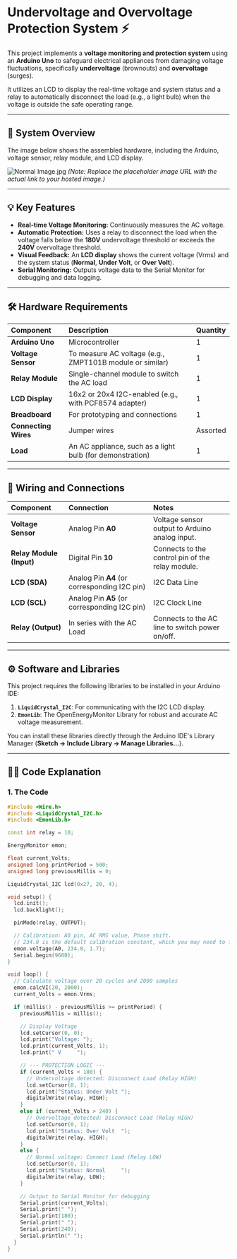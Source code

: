 # Undervoltage and Overvoltage Protection System ⚡️

This project implements a **voltage monitoring and protection system** using an **Arduino Uno** to safeguard electrical appliances from damaging voltage fluctuations, specifically **undervoltage** (brownouts) and **overvoltage** (surges).

It utilizes an LCD to display the real-time voltage and system status and a relay to automatically disconnect the load (e.g., a light bulb) when the voltage is outside the safe operating range.

---

## 📸 System Overview

The image below shows the assembled hardware, including the Arduino, voltage sensor, relay module, and LCD display.

![Normal Image.jpg](https://ibb.co/ZRTK7d4v)
*(Note: Replace the placeholder image URL with the actual link to your hosted image.)*

---

## 💡 Key Features

* **Real-time Voltage Monitoring:** Continuously measures the AC voltage.
* **Automatic Protection:** Uses a relay to disconnect the load when the voltage falls below the **180V** undervoltage threshold or exceeds the **240V** overvoltage threshold.
* **Visual Feedback:** An **LCD display** shows the current voltage (Vrms) and the system status (**Normal**, **Under Volt**, or **Over Volt**).
* **Serial Monitoring:** Outputs voltage data to the Serial Monitor for debugging and data logging.

---

## 🛠️ Hardware Requirements

| Component | Description | Quantity |
| :--- | :--- | :--- |
| **Arduino Uno** | Microcontroller | 1 |
| **Voltage Sensor** | To measure AC voltage (e.g., ZMPT101B module or similar) | 1 |
| **Relay Module** | Single-channel module to switch the AC load | 1 |
| **LCD Display** | 16x2 or 20x4 I2C-enabled (e.g., with PCF8574 adapter) | 1 |
| **Breadboard** | For prototyping and connections | 1 |
| **Connecting Wires** | Jumper wires | Assorted |
| **Load** | An AC appliance, such as a light bulb (for demonstration) | 1 |

---

## 🔌 Wiring and Connections

| Component | Connection | Notes |
| :--- | :--- | :--- |
| **Voltage Sensor** | Analog Pin **A0** | Voltage sensor output to Arduino analog input. |
| **Relay Module (Input)** | Digital Pin **10** | Connects to the control pin of the relay module. |
| **LCD (SDA)** | Analog Pin **A4** (or corresponding I2C pin) | I2C Data Line |
| **LCD (SCL)** | Analog Pin **A5** (or corresponding I2C pin) | I2C Clock Line |
| **Relay (Output)** | In series with the AC Load | Connects to the AC line to switch power on/off. |

---

## ⚙️ Software and Libraries

This project requires the following libraries to be installed in your Arduino IDE:

1.  **`LiquidCrystal_I2C`**: For communicating with the I2C LCD display.
2.  **`EmonLib`**: The OpenEnergyMonitor Library for robust and accurate AC voltage measurement.

You can install these libraries directly through the Arduino IDE's Library Manager (**Sketch -> Include Library -> Manage Libraries...**).

---

## 👨‍💻 Code Explanation

### 1. The Code

```cpp
#include <Wire.h>
#include <LiquidCrystal_I2C.h>
#include <EmonLib.h>

const int relay = 10;  

EnergyMonitor emon;

float current_Volts;
unsigned long printPeriod = 500;
unsigned long previousMillis = 0;

LiquidCrystal_I2C lcd(0x27, 20, 4); 

void setup() {
  lcd.init();
  lcd.backlight();

  pinMode(relay, OUTPUT);

  // Calibration: A0 pin, AC RMS value, Phase shift.
  // 234.0 is the default calibration constant, which you may need to fine-tune.
  emon.voltage(A0, 234.0, 1.7); 
  Serial.begin(9600);
}

void loop() {
  // Calculate voltage over 20 cycles and 2000 samples
  emon.calcVI(20, 2000);      
  current_Volts = emon.Vrms;   

  if (millis() - previousMillis >= printPeriod) {
    previousMillis = millis();

    // Display Voltage
    lcd.setCursor(0, 0);
    lcd.print("Voltage: ");
    lcd.print(current_Volts, 1);
    lcd.print(" V     ");

    // --- PROTECTION LOGIC ---
    if (current_Volts < 180) {
      // Undervoltage detected: Disconnect Load (Relay HIGH)
      lcd.setCursor(0, 1);
      lcd.print("Status: Under Volt ");
      digitalWrite(relay, HIGH);
    } 
    else if (current_Volts > 240) {
      // Overvoltage detected: Disconnect Load (Relay HIGH)
      lcd.setCursor(0, 1);
      lcd.print("Status: Over Volt  ");
      digitalWrite(relay, HIGH);
    } 
    else {
      // Normal voltage: Connect Load (Relay LOW)
      lcd.setCursor(0, 1);
      lcd.print("Status: Normal     ");
      digitalWrite(relay, LOW);
    }

    // Output to Serial Monitor for debugging
    Serial.print(current_Volts);  
    Serial.print(" ");
    Serial.print(180);            
    Serial.print(" ");
    Serial.print(240);            
    Serial.println(" ");
  }
}
